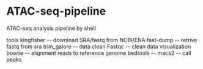# ATAC-seq-pipeline
ATAC-seq analysis pipeline by shell 


tools
kingfisher -- download SRA/fastq from NCBI/ENA
fast-dump -- retrive fastq from sra
trim_galore -- data clean
Fastqc -- clean data visualization
bowtie -- alignment reads to reference genome
bedtools --
macs2 -- call peaks

